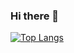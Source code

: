 ### Hi there 👋

[![Top Langs](https://github-readme-stats.vercel.app/api/top-langs/?username=Aidas004&card_width=200&exclude_repo=scraberis_back&layout=compact&theme=dracula)](https://github.com/anuraghazra/github-readme-stats)

<!--
**Aidas004/Aidas004** is a ✨ _special_ ✨ repository because its `README.md` (this file) appears on your GitHub profile.

Here are some ideas to get you started:

- 🔭 I’m currently working on ...
- 🌱 I’m currently learning ...
- 👯 I’m looking to collaborate on ...
- 🤔 I’m looking for help with ...
- 💬 Ask me about ...
- 📫 How to reach me: ...
- 😄 Pronouns: ...
- ⚡ Fun fact: ...
-->
